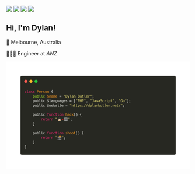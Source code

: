 [![](https://img.shields.io/badge/LinkedIn-dylan--butler-007bb5)](https://www.linkedin.com/in/dylan-butler/)
[![](https://img.shields.io/badge/Instagram-dylan.jpg-c32aa3)](https://www.instagram.com/dylan.jpg)
[![](https://img.shields.io/badge/HackerRank-dbut2-1ba94c)](https://www.hackerrank.com/dbut2)
[![](https://img.shields.io/badge/CodinGame-dbut2-f2bb13)](https://www.codingame.com/profile/3fe5f4fd2c6ac3e6040c2f156b16149b8394683)

## Hi, I'm Dylan!

📍 Melbourne, Australia

👨🏻‍💻 Engineer at *ANZ*

![](dylan.png)

<!--```php
class Person {
	public $name = "Dylan Butler";
	public $languages = ["PHP", "JavaScript", "GO"];
	public $website = "https://dylanbutler.net/";
	
	public function hack() {
		return "👨🏻‍💻";
	}
	
	public function shoot() {
		return "📸";
	}
}
```-->

<!--
**dbut2/dbut2** is a ✨ _special_ ✨ repository because its `README.md` (this file) appears on your GitHub profile.

Here are some ideas to get you started:

- 🔭 I’m currently working on ...
- 🌱 I’m currently learning ...
- 👯 I’m looking to collaborate on ...
- 🤔 I’m looking for help with ...
- 💬 Ask me about ...
- 📫 How to reach me: ...
- 😄 Pronouns: ...
- ⚡ Fun fact: ...
-->
